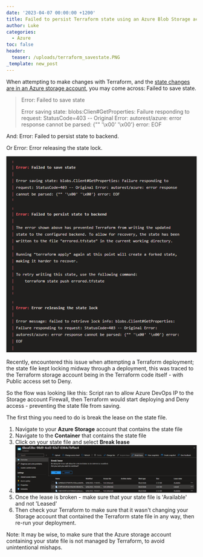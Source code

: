 ```yaml
---
date: '2023-04-07 00:00:00 +1200'
title: Failed to persist Terraform state using an Azure Blob Storage account
author: Luke
categories:
  - Azure
toc: false
header:
  teaser: /uploads/terraform_savestate.PNG
_template: new_post
---
```


When attempting to make changes with Terraform, and the [state changes are in an Azure storage account](https://learn.microsoft.com/azure/developer/terraform/store-state-in-azure-storage?tabs=azure-cli&WT.mc_id=AZ-MVP-5004796 "Store Terraform state in Azure Storage"), you may come across: Failed to save state.

> Error: Failed to save state
>
> Error saving state: blobs:Clien#GetProperties: Failure responding to request: StatusCode=403 -- Original Error: autorest/azure: error response cannot be parsed: {"" '\\x00' '\\x00'} error: EOF

And: Error: Failed to persist state to backend.

Or Error: Error releasing the state lock.

![Terraform - Failed to save state](/uploads/terraform_savestate.PNG "Terraform - Failed to save state")

Recently, encountered this issue when attempting a Terraform deployment; the state file kept locking midway through a deployment, this was traced to the Terraform storage account being in the Terraform code itself - with Public access set to Deny.

So the flow was looking like this: Script ran to allow Azure DevOps IP to the Storage account Firewall, then Terraform would start deploying and Deny access - preventing the state file from saving.

The first thing you need to do is break the lease on the state file.

1. Navigate to your **Azure Storage** account that contains the state file
2. Navigate to the **Container** that contains the state file
3. Click on your state file and select **Break lease**
4. ![Azure Storage account - break lease](/uploads/azure_storageaccount_breaklease.png "Azure Storage account - break lease")
5. Once the lease is broken - make sure that your state file is 'Available' and not 'Leased'
6. Then check your Terraform to make sure that it wasn't changing your Storage account that contained the Terraform state file in any way, then re-run your deployment.

Note: It may be wise, to make sure that the Azure storage account containing your state file is not managed by Terraform, to avoid unintentional mishaps.
